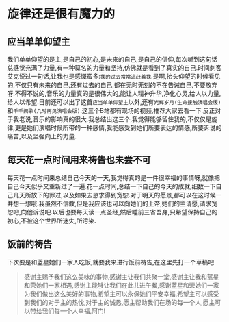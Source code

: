 # 旋律还是很有魔力的

## 应当单单仰望主

我们单单仰望的是主,是自己的初心,是未来的自己,是自己的信仰,每次听到这句话总感觉充满了力量,有一种莫名的力量和坚持,仿佛就是看到了真实的自己.时间刺客艾克说过一句话,让我也是感慨蛮多:`我的过去常常追赶着我`.是啊,抬头仰望的时候看见的,不仅只有未来的自己,还有过去的自己,都在无时无刻的不在告诫自己,不要放弃呀.不得不说的,音乐的力量真的是很伟大的,能让人精神升华,净化心灵,给人以力量,给人以希望.目前还可以出了这首`应当单单仰望主`以外,还有`光辉岁月(生命接触演唱会版)`和`千千阙歌(几时再见演唱会版)`.这三个B站都有现场的视频,推荐大家去看一下.反正对于我老说,音乐的影响真的很大.我总结出这三个,我觉得能够留住我的,不仅仅是旋律,更是她们演唱时候所带的一种感情,我能感受到她们所要表达的情感,所要诉说的痛苦,以及坚强向上的力量.

## 每天花一点时间用来祷告也未尝不可

每天花一点时间来总结自己今天的一天,我觉得真的是一件很幸福的事情呀,就像把自己今天似乎又重新过了一遍.花一点时间,总结一下自己的今天的成就,细数一下自己几天所放下的罪过,以及如果去恳求得到宽恕.对于明天的愿景,都可以在这时候一并想一想哦.我虽然不信教,但是我应该也可以向她们的上帝,她们的主请愿,请求宽恕吧,向他诉说吧.以后也要每天读一点圣经,然后睡前三省吾身,只希望保持自己的初心,不被这个世界所迷失,所污染.

## 饭前的祷告

下次要是和蓝星她们一家人吃饭,就要我来进行饭前祷告,在这里先打一个草稿吧
> 感谢主赐予我们这么美味的事物,感谢主让我们共聚一堂,感谢主让我和蓝星和荣她们一家相遇,感谢主能够让我们在此共进午餐,感谢蓝星和荣她们一家为我们做出这么美好的事物,希望主可以永保她们平安幸福,希望主可以感受到我们的对于主的热忱,对于主的诚恳,愿主帮助我们在场的每一个人,愿主可以带给我们每一个人幸福,阿门!
